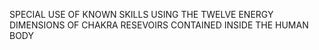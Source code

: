 SPECIAL USE OF KNOWN SKILLS USING THE TWELVE ENERGY DIMENSIONS OF CHAKRA RESEVOIRS CONTAINED INSIDE THE HUMAN BODY
